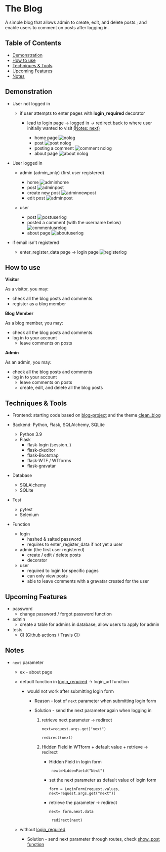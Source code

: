 # The Blog

A simple blog that allows admin to create, edit, and delete posts ; and enable users to comment on posts after logging in.


## Table of Contents
* [Demonstration](https://github.com/Pammy737/Blog_new/blob/main/README.md#demonstration)
* [How to use](https://github.com/Pammy737/Blog_new/blob/main/README.md#how-to-use)
* [Techniques & Tools](https://github.com/Pammy737/Blog_new/blob/main/README.md#techniques--tools)
* [Upcoming Features](https://github.com/Pammy737/Blog_new/blob/main/README.md#upgradable)
* [Notes](https://github.com/Pammy737/Blog_new/blob/main/README.md#notes)

## Demonstration

* User not logged in

  * if user attempts to enter pages with  __login_required__ decorator
  
    * lead to login page  ->  logged in -> redirect back to where user initially wanted to visit [(Notes: next)](https://github.com/Pammy737/The_Blog/blob/main/README.md#notes)    
      
      * home page 
        ![nolog](https://github.com/Pammy737/The_Blog/blob/main/readme_screenshots/homepage(nolog).png)     
      * post
        ![post nolog](https://github.com/Pammy737/The_Blog/blob/main/readme_screenshots/post.png)
      * posting a comment
        ![comment nolog](https://github.com/Pammy737/The_Blog/blob/main/readme_screenshots/comment(nolog).png)
      * about page
        ![about nolog](https://github.com/Pammy737/The_Blog/blob/main/readme_screenshots/aboutpage(nolog).png)
        
* User logged in

  * admin (admin_only) (first user registered) 
    * home
      ![adminhome](https://github.com/Pammy737/The_Blog/blob/main/readme_screenshots/homepage(adminlog).png)
    * post
      ![adminpost](https://github.com/Pammy737/The_Blog/blob/main/readme_screenshots/post(admin).png)
    * create new post
      ![adminnewpost](https://github.com/Pammy737/The_Blog/blob/main/readme_screenshots/newpost(admin).png)
    * edit post
      ![adminpost](https://github.com/Pammy737/The_Blog/blob/main/readme_screenshots/editpost(adminlog).png)
      
    
  * user   
    * post
      ![postuserlog](https://github.com/Pammy737/The_Blog/blob/main/readme_screenshots/homepage(userlog).png)
    * posted a comment (with the username below)
      ![commentusrelog](https://github.com/Pammy737/The_Blog/blob/main/readme_screenshots/leavedcomment(userlog).png) 
    * about page
      ![aboutuserlog](https://github.com/Pammy737/The_Blog/blob/main/readme_screenshots/aboutpage(userlog).png)
      
* if email isn't registered
  
  * enter_register_data page -> login page
    ![registerlog](https://github.com/Pammy737/The_Blog/blob/main/readme_screenshots/register(nonuser).png)

## How to use
**Visitor**

As a visitor, you may:
* check all the blog posts and comments
* register as a blog member

**Blog Member**

As a blog member, you may:
* check all the blog posts and comments
* log in to your account
  * leave comments on posts

**Admin**

As an admin, you may:
* check all the blog posts and comments
* log in to your account
  * leave comments on posts
  * create, edit, and delete all the blog posts

## Techniques & Tools
* Frontend: starting code based on [blog-project](https://github.com/angelabauer/Flask-Blog-Project) and the theme [clean_blog](https://startbootstrap.com/theme/clean-blog)
 
* Backend: Python, Flask, SQLAlchemy, SQLite 
  * Python 3.9
   * Flask
     * flask-login (session..)
     * flask-ckeditor
     * flask-Bootstrap
     * flask-WTF / WTforms
     * flask-gravatar
* Database
    * SQLAlchemy
    * SQLite
* Test
    * pytest
    * Selenium


* Function
  * login
    * hashed & salted password
    * requires to enter_register_data if not yet a user
  * admin (the first user registered)
    * create / edit / delete posts
    * decorator
  * user 
    * required to login for specific pages
    * can only view posts 
    * able to leave comments with a gravatar created for the user


## Upcoming Features
 * password
   * change password / forgot password function
 * admin 
   * create a table for admins in database, allow users to apply for admin
 * tests
   * CI (Github actions / Travis CI)


## Notes

* ```next``` parameter
  * ex - about page
  
  * default function in [login_required](https://flask-login.readthedocs.io/en/latest/_modules/flask_login/utils/#login_required) -> login_url function
    
    *  would not work after submitting login form 
        
        * Reason - lost of ```next``` parameter when submitting login form
        
        * Solution - send the next parameter again when logging in
          1. retrieve next parameter -> redirect
        
              ```next=request.args.get("next") ``` 
              
              ```redirect(next)```
          2. Hidden Field in WTform + default value + retrieve -> redirect
              * Hidden Field in login form 
                 
                 ``` next=HiddenField("Next")```
              * set the next parameter as default value of login form
                
                  ```form = LoginForm(request.values, next=request.args.get("next"))```
              * retrieve the parameter -> redirect
                
                  ```next= form.next.data```

                  ``` redirect(next)```
  * without [login_required](https://flask-login.readthedocs.io/en/latest/_modules/flask_login/utils/#login_required)
    *  Solution - send next parameter through routes, check [show_post function](https://github.com/Pammy737/The_Blog/blob/main/main.py)


    
